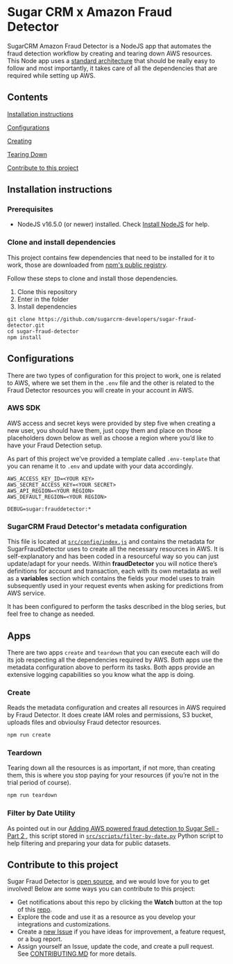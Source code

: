 # Sugar CRM x Amazon Fraud Detector

SugarCRM Amazon Fraud Detector is a NodeJS app that automates the fraud detection workflow by creating and tearing down AWS resources. This Node app uses a [standard architecture](https://developer.sugarcrm.com/getting-started) that should be really easy to follow and most importantly, it takes care of all the dependencies that are required while setting up AWS.

## Contents

[Installation instructions](#installation-instructions) 

[Configurations](#configurations) 

[Creating](#setting-up-your-development-environment) 

[Tearing Down](#setting-up-your-development-environment) 

[Contribute to this project](#contribute-to-this-project)

## Installation instructions

### Prerequisites
- NodeJS v16.5.0 (or newer) installed.  Check [Install NodeJS](https://nodejs.dev/learn/how-to-install-nodejs) for help.

### Clone and install dependencies
This project contains few dependencies that need to be installed for it to work, those are downloaded from [npm's public registry](https://www.npmjs.com/). 

Follow these steps to clone and install those dependencies.

1. Clone this repository
1. Enter in the folder
1. Install dependencies

```
git clone https://github.com/sugarcrm-developers/sugar-fraud-detector.git
cd sugar-fraud-detector
npm install
```
   
## Configurations
There are two types of configuration for this project to work, one is related to AWS, where we set them in the ```.env``` file and the other is related to the Fraud Detector resources you will create in your account in AWS. 

### AWS SDK

AWS access and secret keys were provided by step five when creating a new user, you should have them, just copy them and place on those placeholders down below as well as choose a region where you’d like to have your Fraud Detection setup.

As part of this project we've provided a template called ```.env-template``` that you can rename it to ```.env``` and update with your data accordingly.

```
AWS_ACCESS_KEY_ID=<YOUR KEY>
AWS_SECRET_ACCESS_KEY=<YOUR SECRET>
AWS_API_REGION=<YOUR REGION>
AWS_DEFAULT_REGION=<YOUR REGION>

DEBUG=sugar:frauddetector:*
```

### SugarCRM Fraud Detector's metadata configuration

This file is located at [```src/config/index.js```](src/config/index.js) and contains the metadata for SugarFraudDetector uses to create all the necessary resources in AWS. It is self-explanatory and has been coded in a resourceful way so you can just update/adapt for your needs. Within **fraudDetector** you will notice there’s definitions for account and transaction, each with its own metadata as well as a **variables** section which contains the fields your model uses to train subsequently used in your request events when asking for predictions from AWS service.

It has been configured to perform the tasks described in the blog series, but feel free to change as needed.

## Apps
There are two apps ```create``` and ```teardown``` that you can execute each will do its job respecting all the dependencies required by AWS. Both apps use the metadata configuration above to perform its tasks. Both apps provide an extensive logging capabilities so you know what the app is doing.

### Create

Reads the metadata configuration and creates all resources in AWS required by Fraud Detector. It does create IAM roles and permissions, S3 bucket, uploads files and obvioulsy Fraud detector resources.

```javascript
npm run create
```

### Teardown

Tearing down all the resources is as important, if not more, than creating them, this is where you stop paying for your resources (if you’re not in the trial period of course).


```javascript
npm run teardown
```

### Filter by Date Utility

As pointed out in our [Adding AWS powered fraud detection to Sugar Sell - Part 2
](https://sugarclub.sugarcrm.com/dev-club/b/dev-blog/posts/adding-aws-powered-fraud-detection-to-sugarcrm-part-2), this script stored in [```src/scripts/filter-by-date.py```](src/scripts/filter-by-date.py) Python script to help filtering and preparing your data for public datasets.

## Contribute to this project
Sugar Fraud Detector is [open source](LICENSE), and we would love for you 
to get involved!  Below are some ways you can contribute to this project:
- Get notifications about this repo by clicking the **Watch** button at the top of this 
[repo](https://github.com/sugarcrm-developers/sugar-fraud-detector.git).
- Explore the code and use it as a resource as you develop your integrations and customizations.
- Create a [new Issue](https://github.com/sugarcrm-developers/sugar-fraud-detector/issues/new) if you have ideas for improvement, a feature 
request, or a bug report.
- Assign yourself an Issue, update the code, and create a pull request.  See [CONTRIBUTING.MD](CONTRIBUTING.md) for
more details.


